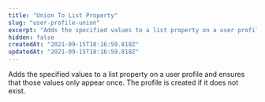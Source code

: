 ```yaml
---
title: "Union To List Property"
slug: "user-profile-union"
excerpt: "Adds the specified values to a list property on a user profile and ensures that those values only appear once. The profile is created if it does not exist."
hidden: false
createdAt: "2021-09-15T18:16:59.818Z"
updatedAt: "2021-09-15T18:16:59.818Z"
---
```

Adds the specified values to a list property on a user profile and ensures that those values only appear once. The profile is created if it does not exist.